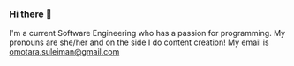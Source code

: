 ### Hi there 👋

I'm a current Software Engineering who has a passion for programming. My pronouns are she/her and on the side I do content creation!
My email is omotara.suleiman@gmail.com
